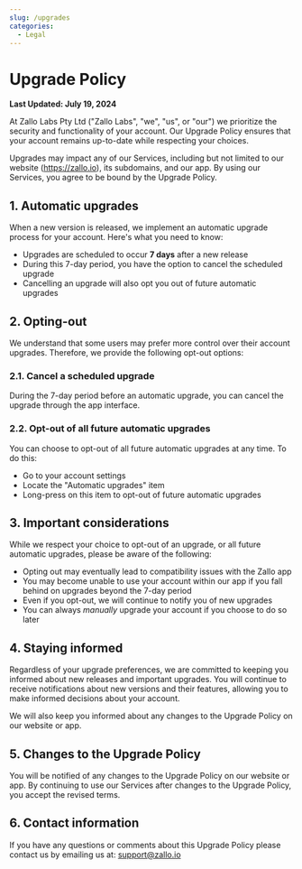 ```yaml
---
slug: /upgrades
categories:
  - Legal
---
```


# Upgrade Policy

**Last Updated: July 19, 2024**

At Zallo Labs Pty Ltd ("Zallo Labs", "we", "us", or "our") we prioritize the security and functionality of your account. 
Our Upgrade Policy ensures that your account remains up-to-date while respecting your choices.

Upgrades may impact any of our Services, including but not limited to our website (https://zallo.io), its subdomains, and our app.
By using our Services, you agree to be bound by the Upgrade Policy.


## 1. Automatic upgrades

When a new version is released, we implement an automatic upgrade process for your account. Here's what you need to know:

- Upgrades are scheduled to occur **7 days** after a new release
- During this 7-day period, you have the option to cancel the scheduled upgrade
- Cancelling an upgrade will also opt you out of future automatic upgrades

## 2. Opting-out

We understand that some users may prefer more control over their account upgrades. Therefore, we provide the following opt-out options:

### 2.1. Cancel a scheduled upgrade

During the 7-day period before an automatic upgrade, you can cancel the upgrade through the app interface.

### 2.2. Opt-out of all future automatic upgrades

You can choose to opt-out of all future automatic upgrades at any time. To do this:
- Go to your account settings
- Locate the "Automatic upgrades" item
- Long-press on this item to opt-out of future automatic upgrades

## 3. Important considerations

While we respect your choice to opt-out of an upgrade, or all future automatic upgrades, please be aware of the following:

- Opting out may eventually lead to compatibility issues with the Zallo app
- You may become unable to use your account within our app if you fall behind on upgrades beyond the 7-day period
- Even if you opt-out, we will continue to notify you of new upgrades
- You can always *manually* upgrade your account if you choose to do so later

## 4. Staying informed

Regardless of your upgrade preferences, we are committed to keeping you informed about new releases and important upgrades. You will continue to receive notifications about new versions and their features, allowing you to make informed decisions about your account.

We will also keep you informed about any changes to the Upgrade Policy on our website or app.

## 5. Changes to the Upgrade Policy

You will be notified of any changes to the Upgrade Policy on our website or app.
By continuing to use our Services after changes to the Upgrade Policy, you accept the revised terms.

## 6. Contact information

If you have any questions or comments about this Upgrade Policy please contact us by emailing us at: support@zallo.io